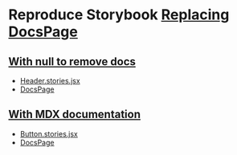 # Reproduce Storybook [Replacing DocsPage](https://storybook.js.org/docs/react/writing-docs/docs-page#replacing-docspage)

## [With null to remove docs](https://storybook.js.org/docs/react/writing-docs/docs-page#replacing-docspage)

- [Header.stories.jsx](stories/Header.stories.jsx)
- [DocsPage](https://6245706c96372a004ad376ea-gifzirwnar.chromatic.com/?path=/docs/example-header--logged-in)

## [With MDX documentation](https://storybook.js.org/docs/react/writing-docs/docs-page#with-mdx-documentation)

- [Button.stories.jsx](stories/Button.stories.jsx)
- [DocsPage](https://6245706c96372a004ad376ea-gifzirwnar.chromatic.com/?path=/docs/example-button--primary)
